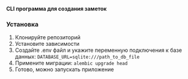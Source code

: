 **CLI программа для создания заметок**
### Установка
1. Клонируйте репозиторий
2. Установите зависимости
3. Создайте .env файл и укажите переменную подключения к базе данных:
```DATABASE_URL=sqlite:///path_to_db_file```
4. Примените миграции:
```alembic upgrade head```
5. Готово, можно запускать приложение